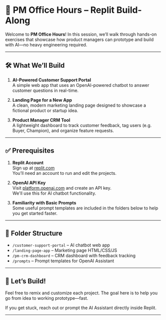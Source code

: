 # 🧪 PM Office Hours – Replit Build-Along

Welcome to **PM Office Hours**! In this session, we’ll walk through hands-on exercises that showcase how product managers can prototype and build with AI—no heavy engineering required.

---

## 🛠️ What We’ll Build

1. **AI-Powered Customer Support Portal**  
   A simple web app that uses an OpenAI-powered chatbot to answer customer questions in real-time.

2. **Landing Page for a New App**  
   A clean, modern marketing landing page designed to showcase a fictional product or startup idea.

3. **Product Manager CRM Tool**  
   A lightweight dashboard to track customer feedback, tag users (e.g. Buyer, Champion), and organize feature requests.

---

## ✅ Prerequisites

1. **Replit Account**  
   Sign up at [replit.com](https://replit.com)  
   You’ll need an account to run and edit the projects.

2. **OpenAI API Key**  
   Visit [platform.openai.com](https://platform.openai.com/) and create an API key.  
   We'll use this for AI chatbot functionality.

3. **Familiarity with Basic Prompts**  
   Some useful prompt templates are included in the folders below to help you get started faster.

---

## 📁 Folder Structure

- `/customer-support-portal` – AI chatbot web app
- `/landing-page-app` – Marketing page HTML/CSS/JS
- `/pm-crm-dashboard` – CRM dashboard with feedback tracking
- `/prompts` – Prompt templates for OpenAI Assistant

---

## 👋 Let’s Build!

Feel free to remix and customize each project. The goal here is to help you go from idea to working prototype—fast.

If you get stuck, reach out or prompt the AI Assistant directly inside Replit.

---